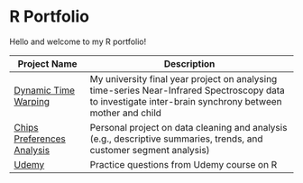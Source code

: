# R Portfolio

Hello and welcome to my R portfolio!

| Project Name    | Description |
| -------- | ------- |
| [Dynamic Time Warping](https://github.com/luwoon/R/blob/main/Dynamic%20Time%20Warping.R) | My university final year project on analysing time-series Near-Infrared Spectroscopy data to investigate inter-brain synchrony between mother and child |
| [Chips Preferences Analysis](https://github.com/luwoon/R-Portfolio/blob/main/Chips%20Preference%20Analysis.R) | Personal project on data cleaning and analysis (e.g., descriptive summaries, trends, and customer segment analysis) |
| [Udemy](https://github.com/luwoon/R/blob/main/Udemy.R) | Practice questions from Udemy course on R |
